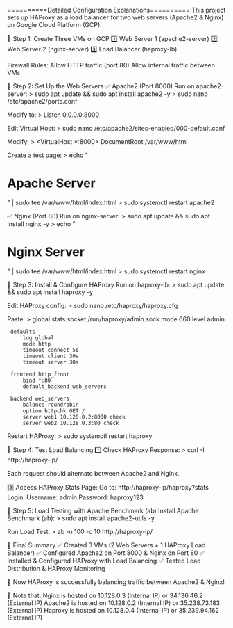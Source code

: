 ==========Detailed Configuration Explanations==========
This project sets up HAProxy as a load balancer for two web servers (Apache2 & Nginx) on Google Cloud Platform (GCP).

📌 Step 1: Create Three VMs on GCP
1️⃣ Web Server 1 (apache2-server)
2️⃣ Web Server 2 (nginx-server)
3️⃣ Load Balancer (haproxy-lb)

Firewall Rules:
Allow HTTP traffic (port 80)
Allow internal traffic between VMs

📌 Step 2: Set Up the Web Servers
✅ Apache2 (Port 8000)
Run on apache2-server:
     > sudo apt update && sudo apt install apache2 -y
     > sudo nano /etc/apache2/ports.conf

Modify to:
     > Listen 0.0.0.0:8000

Edit Virtual Host:
     > sudo nano /etc/apache2/sites-enabled/000-default.conf

Modify:
     > <VirtualHost *:8000>
           DocumentRoot /var/www/html
       </VirtualHost>
       
Create a test page:
     > echo "<h1>Apache Server</h1>" | sudo tee /var/www/html/index.html
    > sudo systemctl restart apache2

✅ Nginx (Port 80)
Run on nginx-server:
     > sudo apt update && sudo apt install nginx -y
     > echo "<h1>Nginx Server</h1>" | sudo tee /var/www/html/index.html
     > sudo systemctl restart nginx
     
📌 Step 3: Install & Configure HAProxy
Run on haproxy-lb:
     > sudo apt update && sudo apt install haproxy -y
     
Edit HAProxy config:
     > sudo nano /etc/haproxy/haproxy.cfg
     
Paste:
     > global
         stats socket /run/haproxy/admin.sock mode 660 level admin

     defaults
         log global
         mode http
         timeout connect 5s
         timeout client 30s
         timeout server 30s

     frontend http_front
         bind *:80
         default_backend web_servers

     backend web_servers
         balance roundrobin
         option httpchk GET /
         server web1 10.128.0.2:8000 check
         server web2 10.128.0.3:80 check
         
Restart HAProxy:
     > sudo systemctl restart haproxy
     
📌 Step 4: Test Load Balancing
1️⃣ Check HAProxy Response:
     > curl -I http://haproxy-ip/
     
Each request should alternate between Apache2 and Nginx.

2️⃣ Access HAProxy Stats Page:
Go to:
      http://haproxy-ip/haproxy?stats
Login:
Username: admin
Password: haproxy123

📌 Step 5: Load Testing with Apache Benchmark (ab)
Install Apache Benchmark (ab):
     > sudo apt install apache2-utils -y
     
Run Load Test:
     > ab -n 100 -c 10 http://haproxy-ip/
     
🚀 Final Summary
✅ Created 3 VMs (2 Web Servers + 1 HAProxy Load Balancer)
✅ Configured Apache2 on Port 8000 & Nginx on Port 80
✅ Installed & Configured HAProxy with Load Balancing
✅ Tested Load Distribution & HAProxy Monitoring

🎯 Now HAProxy is successfully balancing traffic between Apache2 & Nginx! 

🚀 Note that:
Nginx is hosted on 10.128.0.3 (Internal IP) or 34.136.46.2 (External IP)
Apache2 is hosted on 10.128.0.2 (Internal IP) or 35.238.73.183 (External IP)
Haproxy is hosted on 10.128.0.4 (Internal IP) or 35.239.94.162 (External IP)
